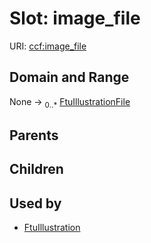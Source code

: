 
# Slot: image_file



URI: [ccf:image_file](http://purl.org/ccf/image_file)


## Domain and Range

None &#8594;  <sub>0..\*</sub> [FtuIllustrationFile](FtuIllustrationFile.md)

## Parents


## Children


## Used by

 * [FtuIllustration](FtuIllustration.md)
